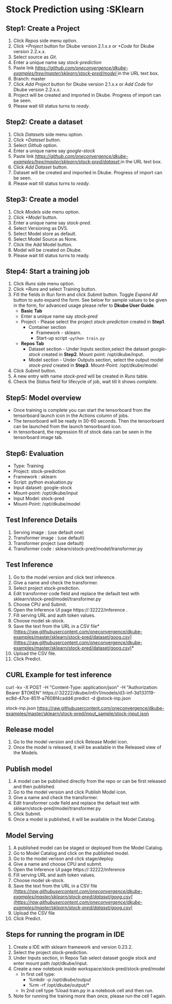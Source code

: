 # Stock Prediction using :SKlearn
## Step1: Create a Project
1. Click *Repos* side menu option.
2. Click *+Project* button for Dkube version 2.1.x.x or *+Code* for Dkube version 2.2.x.x.
3. Select source as *Git*.
4. Enter a unique name say *stock-prediction*
5. Paste link *[https://github.com/oneconvergence/dkube-examples/tree/master/sklearn/stock-pred/model
 ](https://github.com/oneconvergence/dkube-examples/tree/master/sklearn/stock-pred/model)* in the URL text box.
6. Branch: master
7. Click *Add Project* button for Dkube version 2.1.x.x or *Add Code* for Dkube version 2.2.x.x.
8. Project will be created and imported in Dkube. Progress of import can be seen.
9. Please wait till status turns to *ready*.

## Step2: Create a dataset
 1. Click *Datasets* side menu option.
 2. Click *+Dataset* button.
 3. Select *Github* option.
 4. Enter a unique name say *google-stock*
 5. Paste link *[https://github.com/oneconvergence/dkube-examples/tree/master/sklearn/stock-pred/dataset
 ](https://github.com/oneconvergence/dkube-examples/tree/master/sklearn/stock-pred/dataset)* in the URL text box.
 6. Click *Add Dataset* button.
 7. Dataset will be created and imported in Dkube. Progress of import can be seen.
 8. Please wait till status turns to *ready*.

## Step3: Create a model
 1. Click *Models* side menu option.
 2. Click *+Model* button.
 3. Enter a unique name say *stock-pred*.
 4. Select Versioning as DVS. 
 5. Select Model store as default.
 6. Select Model Source as None.
 7. Click the Add Model button.
 8. Model will be created on Dkube.
 9. Please wait till status turns to ready.

## Step4: Start a training job
 1. Click *Runs* side menu option.
 2. Click *+Runs* and select Training button.
 3. Fill the fields in Run form and click *Submit* button. Toggle *Expand All* button to auto expand the form. See below for sample values to be given in the form, for advanced usage please refer to **Dkube User Guide**.
	- **Basic Tab**
	- Enter a unique name say *stock-pred*
	- Project - Please select the project *stock-prediction* created in **Step1**.
      - Container section
		- Framework - sklearn.
		- Start-up script -`python train.py`
	- **Repos Tab**
	  - Dataset section - Under Inputs section,select the dataset *google-stock* created in **Step2**. Mount point: /opt/dkube/input.
	  - Model section - Under Outputs section, select the output model *stock-pred* created in **Step3**. Mount-Point: /opt/dkube/model
4. Click *Submit* button.
5. A new entry with name *stock-pred* will be created in *Runs* table.
6. Check the *Status* field for lifecycle of job, wait till it shows *complete*.

## Step5: Model overview
- Once training is complete you can start the tensorboard from the tensorboard launch icon in the Actions column of jobs. 
- The tensorboard will be ready in 30-60 seconds. Then the tensorboard can be launched from the launch tensorboard icon. 
- In tensorboard, the regression fit of stock data can be seen in the tensorboard image tab. 

## Step6: Evaluation
- Type: Training
- Project: stock-prediction
- Framework : sklearn
- Script: python evaluation.py
- Input dataset: google-stock
- Mount-point: /opt/dkube/input
- Input Model: stock-pred
- Mount-Point: /opt/dkube/model

## Test Inference Details
1. Serving image : (use default one)
2. Transformer image : (use default)
3. Transformer project (use default)
4. Transformer code : sklearn/stock-pred/model/transformer.py 

## Test Inference
1. Go to the model version and click test inference.
2. Give a name and check the transformer.
3. Select project stock-prediction.
4. Edit transformer code field and replace the default test with sklearn/stock-pred/model/transformer.py
5. Choose CPU and Submit. 
6. Open the Inference UI page https://<IP>:32222/inference .
7. Fill serving URL and auth token values.
8. Choose model sk-stock.
9. Save the text from the URL in a CSV file*[https://raw.githubusercontent.com/oneconvergence/dkube-examples/master/sklearn/stock-pred/dataset/goog.csv](https://raw.githubusercontent.com/oneconvergence/dkube-examples/master/sklearn/stock-pred/dataset/goog.csv)*
10. Upload the CSV file.
11. Click Predict. 

## CURL Example for test inference
curl -kv -X POST -H "Content-Type: application/json" -H "Authorization: Bearer $TOKEN" https://<IP>:32222/dkube/inf/v1/models/d3-inf-3d133119-ec8d-47ce-851f-a7608f4cadd4:predict -d @stock-inp.json

stock-inp.json https://raw.githubusercontent.com/oneconvergence/dkube-examples/master/sklearn/stock-pred/input_sample/stock-input.json

## Release model
1. Go to the model version and click Release Model icon.
2. Once the model is released, it will be available in the Released view of the Models.

## Publish model
1. A model can be published directly from the repo or can be first released and then published.
2. Go to the model version and click Publish Model icon.
3. Give a name and check the transformer.
4. Edit transformer code field and replace the default test with sklearn/stock-pred/model/transformer.py
5. Click Submit. 
6. Once a model is published, it will be available in the Model Catalog.

## Model Serving
1. A published model can be staged or deployed from the Model Catalog.
2. Go to Model Catalog and click on the published model.
3. Go to the model verison and click stage/deploy.
4. Give a name and choose CPU and submit.
5. Open the Inference UI page https://<IP>:32222/inference
6. Fill serving URL and auth token values.
7. Choose model sk-stock.
8. Save the text from the URL in a CSV file *[https://raw.githubusercontent.com/oneconvergence/dkube-examples/master/sklearn/stock-pred/dataset/goog.csv](https://raw.githubusercontent.com/oneconvergence/dkube-examples/master/sklearn/stock-pred/dataset/goog.csv)*
9. Upload the CSV file
10. Click Predict.

## Steps for running the program in IDE
1. Create a IDE with sklearn framework and version 0.23.2.
2. Select the project stock-prediction.
3. Under Inputs section, in Repos Tab select dataset google stock and enter mount path /opt/dkube/input.
4. Create a new notebook inside workspace/stock-pred/stock-pred/model
   - In first cell type:
     - %mkdir -p /opt/dkube/output
     - %rm -rf /opt/dkube/output/*
   - In 2nd cell type %load train.py in a notebook cell and then run.
5. Note for running the training more than once, please run the cell 1 again.
